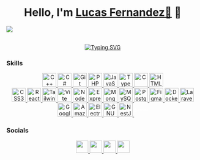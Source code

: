 
<div align="center">
<h1 align="center">Hello, I'm <a href="#">Lucas Fernandez🦇</a> 👋</h1>
</div>

<img src="https://user-images.githubusercontent.com/73097560/115834477-dbab4500-a447-11eb-908a-139a6edaec5c.gif"><br><br>

<p align="center">
<a href="https://git.io/typing-svg"><img src="https://readme-typing-svg.demolab.com?font=&weight=900&size=33&pause=1000&color=610083D2&random=false&width=435&lines=BackEnd-Developer...+%2F%3E;flucasyoel%40outlook.es" alt="Typing SVG" /></a>
</div>

### Skills
<p align="center">
  <!-- Fila 1 -->
  <a href="https://docs.microsoft.com/en-us/cpp/?view=msvc-170" target="_blank" rel="noreferrer">
    <img src="https://raw.githubusercontent.com/danielcranney/readme-generator/main/public/icons/skills/cplusplus-colored.svg" width="36" height="36" alt="C++" />
  </a>
  <a href="https://docs.microsoft.com/en-us/dotnet/csharp/" target="_blank" rel="noreferrer">
    <img src="https://raw.githubusercontent.com/danielcranney/readme-generator/main/public/icons/skills/csharp-colored.svg" width="36" height="36" alt="C#" />
  </a>
  <a href="https://git-scm.com/" target="_blank" rel="noreferrer">
    <img src="https://raw.githubusercontent.com/danielcranney/readme-generator/main/public/icons/skills/git-colored.svg" width="36" height="36" alt="Git" />
  </a>
  <a href="https://www.php.net/" target="_blank" rel="noreferrer">
    <img src="https://raw.githubusercontent.com/danielcranney/readme-generator/main/public/icons/skills/php-colored.svg" width="36" height="36" alt="PHP" />
  </a>

  <!-- Fila 2 -->
  <a href="https://developer.mozilla.org/en-US/docs/Web/JavaScript" target="_blank" rel="noreferrer">
    <img src="https://raw.githubusercontent.com/danielcranney/readme-generator/main/public/icons/skills/javascript-colored.svg" width="36" height="36" alt="JavaScript" />
  </a>
  <a href="https://www.typescriptlang.org/" target="_blank" rel="noreferrer">
    <img src="https://raw.githubusercontent.com/danielcranney/readme-generator/main/public/icons/skills/typescript-colored.svg" width="36" height="36" alt="TypeScript" />
  </a>
  <a href="https://docs.microsoft.com/en-us/cpp/?view=msvc-170" target="_blank" rel="noreferrer">
    <img src="https://raw.githubusercontent.com/danielcranney/readme-generator/main/public/icons/skills/c-colored.svg" width="36" height="36" alt="C" />
  </a>
  <a href="https://developer.mozilla.org/en-US/docs/Glossary/HTML5" target="_blank" rel="noreferrer">
    <img src="https://raw.githubusercontent.com/danielcranney/readme-generator/main/public/icons/skills/html5-colored.svg" width="36" height="36" alt="HTML5" />
  </a>
  <br/>

  <a href="https://www.w3.org/TR/CSS/#css" target="_blank" rel="noreferrer">
    <img src="https://raw.githubusercontent.com/danielcranney/readme-generator/main/public/icons/skills/css3-colored.svg" width="36" height="36" alt="CSS3" />
  </a>
  <a href="https://reactjs.org/" target="_blank" rel="noreferrer">
    <img src="https://raw.githubusercontent.com/danielcranney/readme-generator/main/public/icons/skills/react-colored.svg" width="36" height="36" alt="React" />
  </a>
  <a href="https://tailwindcss.com/" target="_blank" rel="noreferrer">
    <img src="https://raw.githubusercontent.com/danielcranney/readme-generator/main/public/icons/skills/tailwindcss-colored.svg" width="36" height="36" alt="TailwindCSS" />
  </a>
  <a href="https://vitejs.dev/" target="_blank" rel="noreferrer">
    <img src="https://raw.githubusercontent.com/danielcranney/readme-generator/main/public/icons/skills/vite-colored.svg" width="36" height="36" alt="Vite" />
  </a>
 
  
  <a href="https://nodejs.org/en/" target="_blank" rel="noreferrer">
    <img src="https://raw.githubusercontent.com/danielcranney/readme-generator/main/public/icons/skills/nodejs-colored.svg" width="36" height="36" alt="NodeJS" />
  </a>
  <a href="https://expressjs.com/" target="_blank" rel="noreferrer">
    <img src="https://raw.githubusercontent.com/danielcranney/readme-generator/main/public/icons/skills/express-colored.svg" width="36" height="36" alt="Express" />
  </a>
  <a href="https://www.mongodb.com/" target="_blank" rel="noreferrer">
    <img src="https://raw.githubusercontent.com/danielcranney/readme-generator/main/public/icons/skills/mongodb-colored.svg" width="36" height="36" alt="MongoDB" />
  </a>
  <a href="https://www.mysql.com/" target="_blank" rel="noreferrer">
    <img src="https://raw.githubusercontent.com/danielcranney/readme-generator/main/public/icons/skills/mysql-colored.svg" width="36" height="36" alt="MySQL" />
  </a>

  <!-- Fila 5 -->
  <a href="https://www.postgresql.org/" target="_blank" rel="noreferrer">
    <img src="https://raw.githubusercontent.com/danielcranney/readme-generator/main/public/icons/skills/postgresql-colored.svg" width="36" height="36" alt="PostgreSQL" />
  </a>
  <a href="https://www.figma.com/" target="_blank" rel="noreferrer">
    <img src="https://raw.githubusercontent.com/danielcranney/readme-generator/main/public/icons/skills/figma-colored.svg" width="36" height="36" alt="Figma" />
  </a>
  <a href="https://www.docker.com/" target="_blank" rel="noreferrer">
    <img src="https://raw.githubusercontent.com/danielcranney/readme-generator/main/public/icons/skills/docker-colored.svg" width="36" height="36" alt="Docker" />
  </a>
  <a href="https://laravel.com/" target="_blank" rel="noreferrer">
    <img src="https://raw.githubusercontent.com/danielcranney/readme-generator/main/public/icons/skills/laravel-colored.svg" width="36" height="36" alt="Laravel" />
  </a>

  <!-- Fila 6 -->
  <a href="https://cloud.google.com/" target="_blank" rel="noreferrer">
    <img src="https://raw.githubusercontent.com/danielcranney/readme-generator/main/public/icons/skills/googlecloud-colored.svg" width="36" height="36" alt="Google Cloud" />
  </a>
  <a href="https://aws.amazon.com" target="_blank" rel="noreferrer">
    <img src="https://raw.githubusercontent.com/danielcranney/readme-generator/main/public/icons/skills/aws-colored.svg" width="36" height="36" alt="Amazon Web Services" />
  </a>
  <a href="https://uxwing.com/wp-content/themes/uxwing/download/brands-and-social-media/electron-icon.png" target="_blank" rel="noreferrer">
    <img src="https://uxwing.com/wp-content/themes/uxwing/download/brands-and-social-media/electron-icon.png" width="36" height="36" alt="Electron" />
  </a>
  <a href="https://bash.org/" target="_blank" rel="noreferrer">
    <img src="https://raw.githubusercontent.com/danielcranney/readme-generator/main/public/icons/skills/gnubash.svg" width="36" height="36" alt="GNU Bash" />
  </a>
  <a href="https://nestjs.com/" target="_blank" rel="noreferrer">
    <img src="https://raw.githubusercontent.com/danielcranney/readme-generator/main/public/icons/skills/nestjs-colored.svg" width="36" height="36" alt="NestJS" />
  </a>
  <a href="https://www.prisma.io/">
    <svg width="36" height="36" viewBox="0 0 90 28" fill="none" xmlns="http://www.w3.org/2000/svg">
<path fill-rule="evenodd" clip-rule="evenodd" d="M0.209637 19.0073C-0.0659575 18.5726 -0.070121 18.0189 0.198904 17.58L10.3282 1.05707C10.8916 0.138071 12.252 0.218426 12.7033 1.19735L21.9569 21.2706C22.3002 22.0154 21.905 22.8917 21.1194 23.1274L6.72474 27.4458C6.14558 27.6195 5.52155 27.3867 5.19781 26.876L0.209637 19.0073ZM11.4969 5.88824C11.5945 5.40217 12.2605 5.33208 12.4572 5.78717L18.8402 20.5571C18.9603 20.8352 18.8108 21.1559 18.5205 21.2425L8.57492 24.2114C8.20935 24.3205 7.85916 24.0011 7.93428 23.627L11.4969 5.88824ZM48.4948 21.1371H51.3226V10.772H48.4948V21.1371ZM48.3744 8.09277C48.3744 7.17221 48.8878 6.7116 49.9137 6.7116C50.9394 6.7116 51.4527 7.17221 51.4527 8.09277C51.4527 8.53176 51.3244 8.87321 51.068 9.11743C50.8114 9.36165 50.4267 9.48343 49.9137 9.48343C48.8878 9.48343 48.3744 9.01987 48.3744 8.09277ZM87.1709 16.335L86.0768 16.372C85.2548 16.3969 84.6429 16.5455 84.2412 16.8172C83.8392 17.0893 83.6386 17.5031 83.6386 18.0596C83.6386 18.8567 84.0959 19.2555 85.0106 19.2555C85.6656 19.2555 86.1897 19.0672 86.5819 18.6898C86.9744 18.313 87.1709 17.8124 87.1709 17.1878V16.335ZM88.0053 21.1375L87.4583 19.7282H87.384C86.908 20.3279 86.4182 20.7437 85.9144 20.9755C85.4109 21.2072 84.7542 21.3228 83.9446 21.3228C82.9491 21.3228 82.1661 21.0386 81.5941 20.47C81.0226 19.9017 80.7368 19.0918 80.7368 18.0409C80.7368 16.941 81.1214 16.1298 81.8907 15.6073C82.6607 15.0851 83.8209 14.7961 85.3723 14.7404L87.1709 14.6848V14.2304C87.1709 13.1799 86.633 12.6544 85.5576 12.6544C84.7293 12.6544 83.7558 12.9045 82.6371 13.4054L81.7009 11.4955C82.8938 10.8716 84.2167 10.559 85.6689 10.559C87.0596 10.559 88.1258 10.8621 88.8676 11.4677C89.6091 12.0734 89.98 12.9946 89.98 14.2304V21.1375H88.0053ZM72.4802 21.1375H69.6524V15.0834C69.6524 14.3357 69.527 13.775 69.2772 13.4008C69.0265 13.0269 68.6326 12.8397 68.0948 12.8397C67.3719 12.8397 66.8465 13.1058 66.5188 13.6371C66.1911 14.1688 66.0275 15.0435 66.0275 16.261V21.1375H63.1996V10.7723H65.3599L65.74 12.0982H65.8978C66.1757 11.6225 66.5778 11.25 67.1029 10.9812C67.6283 10.7121 68.231 10.5776 68.9109 10.5776C70.4623 10.5776 71.5128 11.0846 72.0631 12.0982H72.3132C72.5915 11.616 73.001 11.2421 73.5419 10.9763C74.0827 10.7105 74.6929 10.5776 75.3728 10.5776C76.5471 10.5776 77.4359 10.8791 78.0382 11.4817C78.6409 12.0844 78.9421 13.0502 78.9421 14.3786V21.1375H76.1051V15.0834C76.1051 14.3357 75.9798 13.775 75.73 13.4008C75.4792 13.0269 75.0854 12.8397 74.5475 12.8397C73.8555 12.8397 73.3379 13.0872 72.9945 13.5815C72.6517 14.0761 72.4802 14.8608 72.4802 15.9362V21.1375ZM60.17 20.4885C60.9088 19.9323 61.2781 19.1227 61.2781 18.0594C61.2781 17.5468 61.1887 17.1045 61.0093 16.7336C60.8299 16.3627 60.5517 16.0353 60.1749 15.7508C59.7981 15.4667 59.2046 15.1609 58.3946 14.8332C57.4862 14.4685 56.8976 14.1932 56.6285 14.0079C56.3601 13.8226 56.2252 13.6033 56.2252 13.3496C56.2252 12.8985 56.6426 12.6729 57.477 12.6729C57.9465 12.6729 58.4071 12.7443 58.8582 12.886C59.3093 13.0284 59.7948 13.2104 60.314 13.4331L61.1668 11.3936C59.9863 10.8498 58.7718 10.5778 57.5232 10.5778C56.2127 10.5778 55.2009 10.8295 54.4872 11.3333C53.7729 11.8371 53.416 12.5495 53.416 13.4701C53.416 14.0079 53.5012 14.461 53.6714 14.8286C53.841 15.1963 54.113 15.5223 54.4872 15.8065C54.8607 16.091 55.4467 16.4 56.2438 16.7336C56.8 16.9686 57.2453 17.1742 57.5788 17.3503C57.9128 17.5265 58.1475 17.6843 58.2837 17.8231C58.4195 17.9622 58.4876 18.1429 58.4876 18.3655C58.4876 18.9587 57.9743 19.2553 56.9483 19.2553C56.4478 19.2553 55.8684 19.1718 55.2103 19.0052C54.5517 18.8382 53.9601 18.6313 53.4347 18.3838V20.7203C53.8983 20.918 54.3959 21.0679 54.9275 21.1701C55.4591 21.2719 56.1014 21.3229 56.8557 21.3229C58.3266 21.3229 59.4314 21.0447 60.17 20.4885ZM46.9948 10.661C46.7414 10.6054 46.4232 10.5776 46.0398 10.5776C45.3969 10.5776 44.8021 10.7553 44.2554 11.1108C43.708 11.4664 43.2739 11.9345 42.9524 12.5152H42.8136L42.3962 10.7723H40.2546V21.1375H43.0824V15.8622C43.0824 15.0278 43.3341 14.3786 43.8376 13.9151C44.3418 13.4515 45.0446 13.2197 45.9472 13.2197C46.2749 13.2197 46.5528 13.2508 46.7817 13.3124L46.9948 10.661ZM31.9317 13.9614H32.8774C33.7613 13.9614 34.4223 13.7869 34.8613 13.4376C35.3003 13.0886 35.5196 12.5799 35.5196 11.9124C35.5196 11.239 35.3356 10.7414 34.968 10.4199C34.6 10.0984 34.0239 9.93766 33.2388 9.93766H31.9317V13.9614ZM38.4214 11.8106C38.4214 13.2694 37.9657 14.385 37.0537 15.1573C36.1423 15.9302 34.8459 16.3162 33.1649 16.3162H31.9317V21.1373H29.0577V7.58296H33.3872C35.0315 7.58296 36.2814 7.93684 37.1375 8.64461C37.9936 9.35238 38.4214 10.4079 38.4214 11.8106Z" fill="#FFFFFF"/>
</svg>
  </a>
</p>



### Socials

<p align="center"> <a href="https://discord.com/users/lukitas5971" target="_blank" rel="noreferrer"> <picture> <source media="(prefers-color-scheme: dark)" srcset="https://raw.githubusercontent.com/danielcranney/readme-generator/main/public/icons/socials/discord-dark.svg" /> <source media="(prefers-color-scheme: light)" srcset="https://raw.githubusercontent.com/danielcranney/readme-generator/main/public/icons/socials/discord.svg" /> <img src="https://raw.githubusercontent.com/danielcranney/readme-generator/main/public/icons/socials/discord.svg" width="32" height="32" /> </picture> </a> <a href="https://www.github.com/LucasFernandez111" target="_blank" rel="noreferrer"> <picture> <source media="(prefers-color-scheme: dark)" srcset="https://raw.githubusercontent.com/danielcranney/readme-generator/main/public/icons/socials/github-dark.svg" /> <source media="(prefers-color-scheme: light)" srcset="https://raw.githubusercontent.com/danielcranney/readme-generator/main/public/icons/socials/github.svg" /> <img src="https://raw.githubusercontent.com/danielcranney/readme-generator/main/public/icons/socials/github.svg" width="32" height="32" /> </picture> </a> <a href="http://www.instagram.com/Lukitas_.l" target="_blank" rel="noreferrer"> <picture> <source media="(prefers-color-scheme: dark)" srcset="https://raw.githubusercontent.com/danielcranney/readme-generator/main/public/icons/socials/instagram-dark.svg" /> <source media="(prefers-color-scheme: light)" srcset="https://raw.githubusercontent.com/danielcranney/readme-generator/main/public/icons/socials/instagram.svg" /> <img src="https://raw.githubusercontent.com/danielcranney/readme-generator/main/public/icons/socials/instagram.svg" width="32" height="32" /> </picture> </a> <a href="https://www.linkedin.com/in/#" target="_blank" rel="noreferrer"> <picture> <source media="(prefers-color-scheme: dark)" srcset="https://raw.githubusercontent.com/danielcranney/readme-generator/main/public/icons/socials/linkedin-dark.svg" /> <source media="(prefers-color-scheme: light)" srcset="https://raw.githubusercontent.com/danielcranney/readme-generator/main/public/icons/socials/linkedin.svg" /> <img src="https://raw.githubusercontent.com/danielcranney/readme-generator/main/public/icons/socials/linkedin.svg" width="32" height="32" /> </picture> </a></p>
